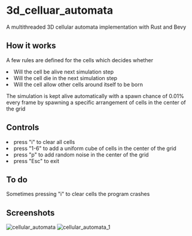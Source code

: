 # 3d_celluar_automata
A multithreaded 3D cellular automata implementation with Rust and Bevy

## How it works
A few rules are defined for the cells which decides whether
<li> Will the cell be alive next simulation step
<li> Will the cell die in the next simulation step
<li> Will the cell allow other cells around itself to be born

The simulation is kept alive automatically with a spawn chance of 0.01% every frame by spawning a specific arrangement of cells in the center of the grid

## Controls
<li> press "i" to clear all cells
<li> press "1-6" to add a uniform cube of cells in the center of the grid
<li> press "p" to add random noise in the center of the grid
<li> press "Esc" to exit

## To do
Sometimes pressing "i" to clear cells the program crashes

## Screenshots
![cellular_automata](https://user-images.githubusercontent.com/66156000/206888650-435b93a0-1981-41dd-9e6c-6a5fd30096a9.png)
![cellular_automata_1](https://user-images.githubusercontent.com/66156000/206888768-745b520a-8492-43de-a657-219a4cb7a9d5.png)
